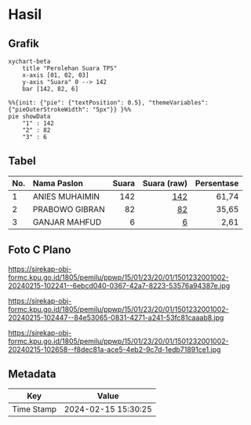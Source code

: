 # Hasil

## Grafik

```mermaid
xychart-beta
    title "Perolehan Suara TPS"
    x-axis [01, 02, 03]
    y-axis "Suara" 0 --> 142
    bar [142, 82, 6]
```

```mermaid
%%{init: {"pie": {"textPosition": 0.5}, "themeVariables": {"pieOuterStrokeWidth": "5px"}} }%%
pie showData
    "1" : 142
    "2" : 82
    "3" : 6
```

## Tabel

| No. | Nama Paslon    | Suara | Suara (raw) | Persentase |
|:--- |:-------------- | -----:| -----------:| ----------:|
| 1   | ANIES MUHAIMIN | 142   | [142][p-1]  | 61,74      |
| 2   | PRABOWO GIBRAN | 82    | [82][p-2]   | 35,65      |
| 3   | GANJAR MAHFUD  | 6     | [6][p-3]    | 2,61       |


[p-1]: https://github.com/gigit-pemilu/pemilu-2024-15-jambi/blob/main/pilpres/hitung-suara/sub/15-jambi/sub/01--kerinci/sub/23-danau-kerinci-barat/sub/2001-pancuran-tiga/sub/002-tps/sub/paslon-1.txt
[p-2]: https://github.com/gigit-pemilu/pemilu-2024-15-jambi/blob/main/pilpres/hitung-suara/sub/15-jambi/sub/01--kerinci/sub/23-danau-kerinci-barat/sub/2001-pancuran-tiga/sub/002-tps/sub/paslon-2.txt
[p-3]: https://github.com/gigit-pemilu/pemilu-2024-15-jambi/blob/main/pilpres/hitung-suara/sub/15-jambi/sub/01--kerinci/sub/23-danau-kerinci-barat/sub/2001-pancuran-tiga/sub/002-tps/sub/paslon-3.txt

## Foto C Plano

https://sirekap-obj-formc.kpu.go.id/1805/pemilu/ppwp/15/01/23/20/01/1501232001002-20240215-102241--6ebcd040-0367-42a7-8223-53576a94387e.jpg

https://sirekap-obj-formc.kpu.go.id/1805/pemilu/ppwp/15/01/23/20/01/1501232001002-20240215-102447--84e53065-0831-4271-a241-53fc81caaab8.jpg

https://sirekap-obj-formc.kpu.go.id/1805/pemilu/ppwp/15/01/23/20/01/1501232001002-20240215-102658--f8dec81a-ace5-4eb2-9c7d-1edb71891ce1.jpg


## Metadata

| Key        | Value               |
| ---------- | ------------------- |
| Time Stamp | 2024-02-15 15:30:25 |



